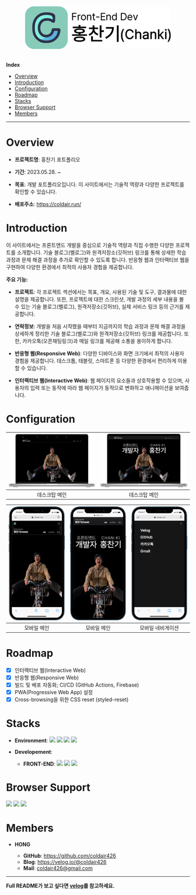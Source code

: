 <br/>
<div align = "center"><img src="./readmeImgs/logo.png" alt="logo" width="400px"></div>
<br/>
<!-- Index -->

**Index**

<ul>
    <li><a href="#overview">Overview</a></li>
    <li><a href="#introduction">Introduction</a></li>
    <li><a href="#configuration">Configuration</a></li>
    <li><a href="#roadmap">Roadmap</a></li>
    <li><a href="#stacks">Stacks</a></li>
   <li><a href="#browser-support">Browser Support</a></li>
   <li><a href="#members">Members</a></li>
</ul>

---

# Overview

- **프로젝트명**: 홍찬기 포트폴리오

- **기간**: 2023.05.28. ~

- **목표**: 개발 포트폴리오입니다. 이 사이트에서는 기술적 역량과 다양한 프로젝트를 확인할 수 있습니다.

- **배포주소**: https://coldair.run/

# Introduction

이 사이트에서는 프론트앤드 개발을 중심으로 기술적 역량과 직접 수행한 다양한 프로젝트를 소개합니다. 기술 블로그(벨로그)와 원격저장소(깃허브) 링크를 통해 상세한 학습 과정과 문제 해결 과정을 추가로 확인할 수 있도록 합니다. 반응형 웹과 인터랙티브 웹을 구현하여 다양한 환경에서 최적의 사용자 경험을 제공합니다.

**주요 기능:**

- **프로젝트**: 각 프로젝트 섹션에서는 목표, 개요, 사용된 기술 및 도구, 결과물에 대한 설명을 제공합니다. 또한, 프로젝트에 대한 스크린샷, 개발 과정의 세부 내용을 볼 수 있는 기술 블로그(벨로그), 원격저장소(깃허브), 실제 서비스 링크 등의 근거를 제공합니다.

- **연락정보**: 개발을 처음 시작했을 때부터 지금까지의 학습 과정과 문제 해결 과정을 상세하게 정리한 기술 블로그(벨로그)와 원격저장소(깃허브) 링크를 제공합니다. 또한, 카카오톡(오픈채팅링크)과 메일 링크를 제공해 소통을 용이하게 합니다.

- **반응형 웹(Responsive Web)**: 다양한 디바이스와 화면 크기에서 최적의 사용자 경험을 제공합니다. 데스크톱, 태블릿, 스마트폰 등 다양한 환경에서 편리하게 이용할 수 있습니다.

- **인터랙티브 웹(Interactive Web)**: 웹 페이지의 요소들과 상호작용할 수 있으며, 사용자의 입력 또는 동작에 따라 웹 페이지가 동적으로 변화하고 애니메이션을 보여줍니다.

# Configuration

| <img src="./readmeImgs/desktop_main.webp" alt="데스크톱 메인"> | <img src="./readmeImgs/desktop_main_2.webp" alt="데스크톱 메인2"> |
| :------------------------------------------------------------: | :---------------------------------------------------------------: |
|                         데스크탑 메인                          |                           데스크탑 메인                           |

| <img src="./readmeImgs/mobile_main.webp" alt="더존(강촌)버스"> | <img src="./readmeImgs/mobile_main_2.webp" alt="더존(강촌)버스"> | <img src="./readmeImgs/mobile_nav.webp" alt="더존(강촌)버스"> |
| :------------------------------------------------------------: | :--------------------------------------------------------------: | :-----------------------------------------------------------: |
|                          모바일 메인                           |                           모바일 메인                            |                       모바일 네비게이션                       |

# Roadmap

- [x] 인터랙티브 웹(Interactive Web)
- [x] 반응형 웹(Responsive Web)
- [x] 빌드 및 배포 자동화; CI/CD (GitHub Actions, Firebase)
- [x] PWA(Progressive Web App) 설정
- [x] Cross-browsing을 위한 CSS reset (styled-reset)

# Stacks

- **Environment**: <img src = "https://img.shields.io/badge/VSCode-007ACC?logo=visual studio code" > <img src = "https://img.shields.io/badge/Git-F05032?logo=git&logoColor=white" > <img src = "https://img.shields.io/badge/GitHub-181717?logo=github" > <img src = "https://img.shields.io/badge/Firebase-FFCA28?logo=Firebase&logoColor=white" >

- **Developement**:
  - **FRONT-END**: <img src = "https://img.shields.io/badge/React-61DAFB?logo=react&logoColor=white" > <img src = "https://img.shields.io/badge/TypeScript-3178C6?logo=TypeScript&logoColor=white" > <img src = "https://img.shields.io/badge/SASS-CC6699?logo=SASS&logoColor=white" >

# Browser Support

<img src = "https://img.shields.io/badge/AppleSafari-000000?logo=safari&logoColor=white" > <img src = "https://img.shields.io/badge/GoogleChrome-4285F4?logo=googlechrome&logoColor=white" > <img src = "https://img.shields.io/badge/MicrosoftEdge-0078D7?logo=microsoftedge&logoColor=white" >

# Members

- **HONG**

  - **GitHub**: https://github.com/coldair426
  - **Blog**: https://velog.io/@coldair426
  - **Mail**: coldair426@gmail.com

---

**Full README가 보고 싶다면 [velog](https://velog.io/@coldair426/series/%ED%8F%AC%ED%8A%B8%ED%8F%B4%EB%A6%AC%EC%98%A4)를 참고하세요.**

